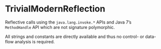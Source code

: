 # TrivialModernReflection
Reflective calls using the ```java.lang.invoke.*``` APIs and Java 7’s ```MethodHandle``` API which
are not signature polymorphic.

All strings and constants are directly available and thus no control- or data-flow analysis is required.